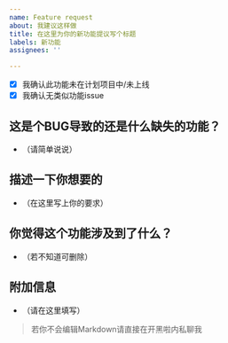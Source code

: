 ```yaml
---
name: Feature request
about: 我建议这样做
title: 在这里为你的新功能提议写个标题
labels: 新功能
assignees: ''

---
```


- [x] 我确认此功能未在计划项目中/未上线
- [x] 我确认无类似功能issue

## 这是个BUG导致的还是什么缺失的功能？

- （请简单说说）

## 描述一下你想要的

- （在这里写上你的要求）

## 你觉得这个功能涉及到了什么？

- （若不知道可删除）

## 附加信息

- （请在这里填写）

> 若你不会编辑Markdown请直接在开黑啦内私聊我
